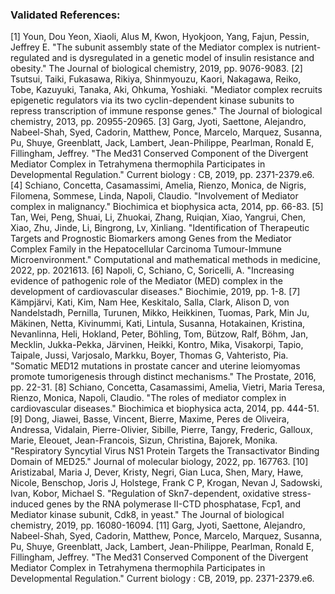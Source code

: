 ### Validated References: 
[1] Youn, Dou Yeon, Xiaoli, Alus M, Kwon, Hyokjoon, Yang, Fajun, Pessin, Jeffrey E. "The subunit assembly state of the Mediator complex is nutrient-regulated and is dysregulated in a genetic model of insulin resistance and obesity." The Journal of biological chemistry, 2019, pp. 9076-9083.
[2] Tsutsui, Taiki, Fukasawa, Rikiya, Shinmyouzu, Kaori, Nakagawa, Reiko, Tobe, Kazuyuki, Tanaka, Aki, Ohkuma, Yoshiaki. "Mediator complex recruits epigenetic regulators via its two cyclin-dependent kinase subunits to repress transcription of immune response genes." The Journal of biological chemistry, 2013, pp. 20955-20965.
[3] Garg, Jyoti, Saettone, Alejandro, Nabeel-Shah, Syed, Cadorin, Matthew, Ponce, Marcelo, Marquez, Susanna, Pu, Shuye, Greenblatt, Jack, Lambert, Jean-Philippe, Pearlman, Ronald E, Fillingham, Jeffrey. "The Med31 Conserved Component of the Divergent Mediator Complex in Tetrahymena thermophila Participates in Developmental Regulation." Current biology : CB, 2019, pp. 2371-2379.e6.
[4] Schiano, Concetta, Casamassimi, Amelia, Rienzo, Monica, de Nigris, Filomena, Sommese, Linda, Napoli, Claudio. "Involvement of Mediator complex in malignancy." Biochimica et biophysica acta, 2014, pp. 66-83.
[5] Tan, Wei, Peng, Shuai, Li, Zhuokai, Zhang, Ruiqian, Xiao, Yangrui, Chen, Xiao, Zhu, Jinde, Li, Bingrong, Lv, Xinliang. "Identification of Therapeutic Targets and Prognostic Biomarkers among Genes from the Mediator Complex Family in the Hepatocellular Carcinoma Tumour-Immune Microenvironment." Computational and mathematical methods in medicine, 2022, pp. 2021613.
[6] Napoli, C, Schiano, C, Soricelli, A. "Increasing evidence of pathogenic role of the Mediator (MED) complex in the development of cardiovascular diseases." Biochimie, 2019, pp. 1-8.
[7] Kämpjärvi, Kati, Kim, Nam Hee, Keskitalo, Salla, Clark, Alison D, von Nandelstadh, Pernilla, Turunen, Mikko, Heikkinen, Tuomas, Park, Min Ju, Mäkinen, Netta, Kivinummi, Kati, Lintula, Susanna, Hotakainen, Kristina, Nevanlinna, Heli, Hokland, Peter, Böhling, Tom, Bützow, Ralf, Böhm, Jan, Mecklin, Jukka-Pekka, Järvinen, Heikki, Kontro, Mika, Visakorpi, Tapio, Taipale, Jussi, Varjosalo, Markku, Boyer, Thomas G, Vahteristo, Pia. "Somatic MED12 mutations in prostate cancer and uterine leiomyomas promote tumorigenesis through distinct mechanisms." The Prostate, 2016, pp. 22-31.
[8] Schiano, Concetta, Casamassimi, Amelia, Vietri, Maria Teresa, Rienzo, Monica, Napoli, Claudio. "The roles of mediator complex in cardiovascular diseases." Biochimica et biophysica acta, 2014, pp. 444-51.
[9] Dong, Jiawei, Basse, Vincent, Bierre, Maxime, Peres de Oliveira, Andressa, Vidalain, Pierre-Olivier, Sibille, Pierre, Tangy, Frederic, Galloux, Marie, Eleouet, Jean-Francois, Sizun, Christina, Bajorek, Monika. "Respiratory Syncytial Virus NS1 Protein Targets the Transactivator Binding Domain of MED25." Journal of molecular biology, 2022, pp. 167763.
[10] Aristizabal, Maria J, Dever, Kristy, Negri, Gian Luca, Shen, Mary, Hawe, Nicole, Benschop, Joris J, Holstege, Frank C P, Krogan, Nevan J, Sadowski, Ivan, Kobor, Michael S. "Regulation of Skn7-dependent, oxidative stress-induced genes by the RNA polymerase II-CTD phosphatase, Fcp1, and Mediator kinase subunit, Cdk8, in yeast." The Journal of biological chemistry, 2019, pp. 16080-16094.
[11] Garg, Jyoti, Saettone, Alejandro, Nabeel-Shah, Syed, Cadorin, Matthew, Ponce, Marcelo, Marquez, Susanna, Pu, Shuye, Greenblatt, Jack, Lambert, Jean-Philippe, Pearlman, Ronald E, Fillingham, Jeffrey. "The Med31 Conserved Component of the Divergent Mediator Complex in Tetrahymena thermophila Participates in Developmental Regulation." Current biology : CB, 2019, pp. 2371-2379.e6.
